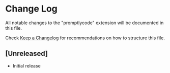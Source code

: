 # Change Log

All notable changes to the "promptlycode" extension will be documented in this file.

Check [Keep a Changelog](http://keepachangelog.com/) for recommendations on how to structure this file.

## [Unreleased]

- Initial release